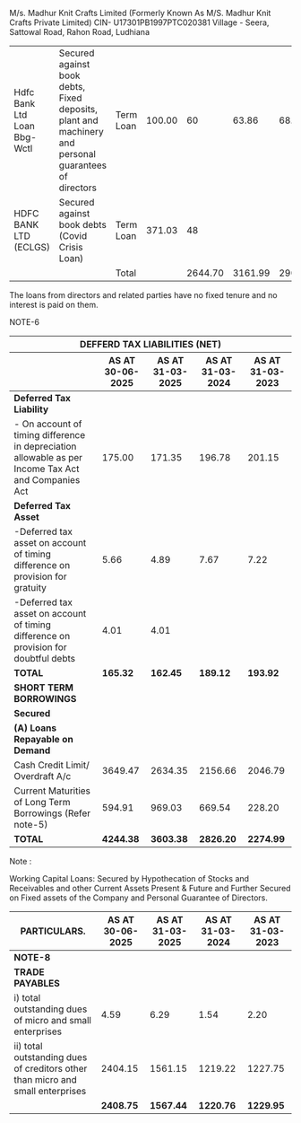 M/s. Madhur Knit Crafts Limited
(Formerly Known As M/S. Madhur Knit Crafts Private Limited)
CIN- U17301PB1997PTC020381
Village - Seera, Sattowal Road, Rahon Road, Ludhiana

<table><tr><td>Hdfc Bank Ltd Loan Bbg-Wctl</td><td>Secured against book debts, Fixed deposits, plant and machinery and personal guarantees of directors</td><td>Term Loan</td><td>100.00</td><td>60</td><td>63.86</td><td>68.61</td><td>86.39</td><td>2.67% + Rep Rate</td></tr><tr><td>HDFC BANK LTD (ECLGS)</td><td>Secured against book debts (Covid Crisis Loan)</td><td>Term Loan</td><td>371.03</td><td>48</td><td></td><td></td><td>167.11</td><td>NA</td></tr><tr><td colspan="2"></td><td>Total</td><td></td><td>2644.70</td><td>3161.99</td><td>2906.48</td><td>628.62</td><td></td></tr></table>

The loans from directors and related parties have no fixed tenure and no interest is paid on them.

NOTE-6

<table><thead><tr><th colspan="5">DEFFERD TAX LIABILITIES (NET)</th></tr><tr><th></th><th>AS AT 30-06-2025</th><th>AS AT 31-03-2025</th><th>AS AT 31-03-2024</th><th>AS AT 31-03-2023</th></tr></thead><tbody><tr><td><strong>Deferred Tax Liability</strong></td><td></td><td></td><td></td><td></td></tr><tr><td>- On account of timing difference in depreciation allowable as per Income Tax Act and Companies Act</td><td>175.00</td><td>171.35</td><td>196.78</td><td>201.15</td></tr><tr><td><strong>Deferred Tax Asset</strong></td><td></td><td></td><td></td><td></td></tr><tr><td>-Deferred tax asset on account of timing difference on provision for gratuity</td><td>5.66</td><td>4.89</td><td>7.67</td><td>7.22</td></tr><tr><td>-Deferred tax asset on account of timing difference on provision for doubtful debts</td><td>4.01</td><td>4.01</td><td></td><td></td></tr><tr><td><strong>TOTAL</strong></td><td><strong>165.32</strong></td><td><strong>162.45</strong></td><td><strong>189.12</strong></td><td><strong>193.92</strong></td></tr><tr><td><strong>SHORT TERM BORROWINGS</strong></td><td></td><td></td><td></td><td></td></tr><tr><td><strong>Secured</strong></td><td></td><td></td><td></td><td></td></tr><tr><td><strong>(A) Loans Repayable on Demand</strong></td><td></td><td></td><td></td><td></td></tr><tr><td>Cash Credit Limit/ Overdraft A/c</td><td>3649.47</td><td>2634.35</td><td>2156.66</td><td>2046.79</td></tr><tr><td>Current Maturities of Long Term Borrowings (Refer note-5)</td><td>594.91</td><td>969.03</td><td>669.54</td><td>228.20</td></tr><tr><td><strong>TOTAL</strong></td><td><strong>4244.38</strong></td><td><strong>3603.38</strong></td><td><strong>2826.20</strong></td><td><strong>2274.99</strong></td></tr></tbody></table>

Note :

Working Capital Loans: Secured by Hypothecation of Stocks and Receivables and other Current Assets Present & Future and Further Secured on Fixed assets of the Company and Personal Guarantee of Directors.

<table><thead><tr><th>PARTICULARS.</th><th>AS AT 30-06-2025</th><th>AS AT 31-03-2025</th><th>AS AT 31-03-2024</th><th>AS AT 31-03-2023</th></tr></thead><tbody><tr><td><strong>NOTE-8</strong></td><td></td><td></td><td></td><td></td></tr><tr><td><strong>TRADE PAYABLES</strong></td><td></td><td></td><td></td><td></td></tr><tr><td>i) total outstanding dues of micro and small enterprises</td><td>4.59</td><td>6.29</td><td>1.54</td><td>2.20</td></tr><tr><td>ii) total outstanding dues of creditors other than micro and small enterprises</td><td>2404.15</td><td>1561.15</td><td>1219.22</td><td>1227.75</td></tr><tr><td></td><td><strong>2408.75</strong></td><td><strong>1567.44</strong></td><td><strong>1220.76</strong></td><td><strong>1229.95</strong></td></tr></tbody></table>